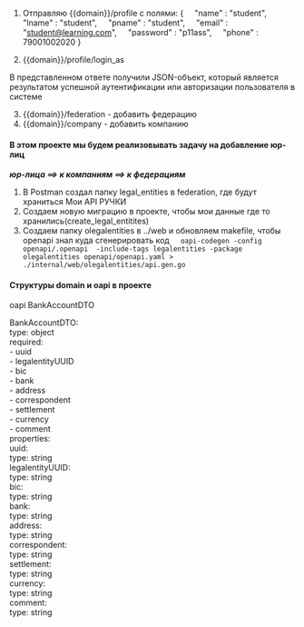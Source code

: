 
1. Отправляю {{domain}}/profile с полями:
{
    "name" : "student",
    "lname" : "student",
    "pname" : "student",
    "email" : "student@learning.com",
    "password" : "p11ass",
    "phone" : 79001002020
}

2. {{domain}}/profile/login_as
   
В представленном ответе получили JSON-объект, который является результатом успешной аутентификации или авторизации пользователя в системе

3. {{domain}}/federation - добавить федерацию
4. {{domain}}/company - добавить компанию


#### В этом проекте мы будем реализовывать задачу на добавление юр-лиц
***юр-лица ==> к компаниям ==> к федерациям***


1. В Postman создал папку legal_entities в federation, где будут храниться Мои API РУЧКИ
2. Создаем новую миграцию в проекте, чтобы мои данные где то хранились(create_legal_entitites)
3. Создаем папку olegalentities в ../web и обновляем makefile, чтобы openapi знал куда сгенерировать код 
       `oapi-codegen -config openapi/.openapi  -include-tags legalentities -package olegalentities openapi/openapi.yaml > ./internal/web/olegalentities/api.gen.go`


#### Структуры domain и oapi в проекте


oapi BankAccountDTO

BankAccountDTO:  
  type: object  
  required:  
    - uuid  
    - legalentityUUID  
    - bic  
    - bank  
    - address  
    - correspondent  
    - settlement  
    - currency  
    - comment  
  properties:  
    uuid:  
      type: string  
    legalentityUUID:  
      type: string  
    bic:  
      type: string  
    bank:  
      type: string  
    address:  
      type: string  
    correspondent:  
      type: string  
    settlement:  
      type: string  
    currency:  
      type: string  
    comment:  
      type: string

